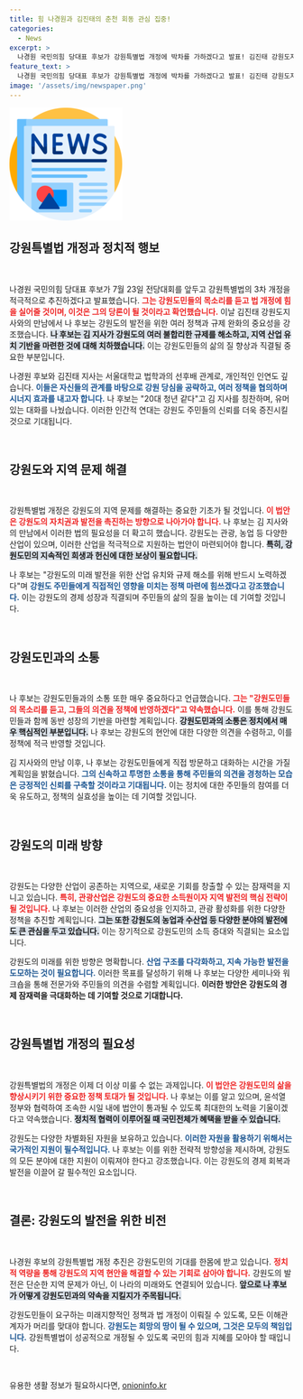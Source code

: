 ```yaml
---
title: 힘 나경원과 김진태의 춘천 회동 관심 집중!
categories:
  - News
excerpt: >
  나경원 국민의힘 당대표 후보가 강원특별법 개정에 박차를 가하겠다고 발표! 김진태 강원도지사와의 만남에서 강원도의 미래를 위한 발전 의지를 다졌으며, 강원 당심을 사로잡기 위한 전략을 본격화했다. 클릭해 더 많은 이야기를 확인하세요!
feature_text: >
  나경원 국민의힘 당대표 후보가 강원특별법 개정에 박차를 가하겠다고 발표! 김진태 강원도지사와의 만남에서 강원도의 미래를 위한 발전 의지를 다졌으며, 강원 당심을 사로잡기 위한 전략을 본격화했다. 클릭해 더 많은 이야기를 확인하세요!
image: '/assets/img/newspaper.png'
---
```


<p><img src="/assets/img/newspaper.png" alt="kimp 속보" /></p>

<h2>강원특별법 개정과 정치적 행보</h2>

<p data-ke-size="size16">&nbsp;</p>

<p>나경원 국민의힘 당대표 후보가 7월 23일 전당대회를 앞두고 강원특별법의 3차 개정을 적극적으로 추진하겠다고 발표했습니다. <b><span style="color: #ee2323;">그는 강원도민들의 목소리를 듣고 법 개정에 힘을 실어줄 것이며, 이것은 그의 당론이 될 것이라고 확언했습니다.</span></b> 이날 김진태 강원도지사와의 만남에서 나 후보는 강원도의 발전을 위한 여러 정책과 규제 완화의 중요성을 강조했습니다. <b><span style="background-color: #21538527;">나 후보는 김 지사가 강원도의 여러 불합리한 규제를 해소하고, 지역 산업 유치 기반을 마련한 것에 대해 치하했습니다.</span></b> 이는 강원도민들의 삶의 질 향상과 직결될 중요한 부분입니다. </p>

<p>나경원 후보와 김진태 지사는 서울대학교 법학과의 선후배 관계로, 개인적인 인연도 깊습니다. <b><span style="color: #1a5490;">이들은 자신들의 관계를 바탕으로 강원 당심을 공략하고, 여러 정책을 협의하며 시너지 효과를 내고자 합니다.</span></b> 나 후보는 "20대 청년 같다"고 김 지사를 칭찬하며, 유머 있는 대화를 나눴습니다. 이러한 인간적 연대는 강원도 주민들의 신뢰를 더욱 증진시킬 것으로 기대됩니다.</p>

<p data-ke-size="size16">&nbsp;</p>

<h2>강원도와 지역 문제 해결</h2>

<p data-ke-size="size16">&nbsp;</p>

<p>강원특별법 개정은 강원도의 지역 문제를 해결하는 중요한 기초가 될 것입니다. <b><span style="color: #ee2323;">이 법안은 강원도의 자치권과 발전을 촉진하는 방향으로 나아가야 합니다.</span></b> 나 후보는 김 지사와의 만남에서 이러한 법의 필요성을 더 확고히 했습니다. 강원도는 관광, 농업 등 다양한 산업이 있으며, 이러한 산업을 적극적으로 지원하는 법안이 마련되어야 합니다. <b><span style="background-color: #21538527;">특히, 강원도민의 지속적인 희생과 헌신에 대한 보상이 필요합니다.</span></b></p>

<p>나 후보는 "강원도의 미래 발전을 위한 산업 유치와 규제 해소를 위해 반드시 노력하겠다"며 <b><span style="color: #1a5490;">강원도 주민들에게 직접적인 영향을 미치는 정책 마련에 힘쓰겠다고 강조했습니다.</span></b> 이는 강원도의 경제 성장과 직결되며 주민들의 삶의 질을 높이는 데 기여할 것입니다.</p>

<p data-ke-size="size16">&nbsp;</p>

<h2>강원도민과의 소통</h2>

<p data-ke-size="size16">&nbsp;</p>

<p>나 후보는 강원도민들과의 소통 또한 매우 중요하다고 언급했습니다. <b><span style="color: #ee2323;">그는 "강원도민들의 목소리를 듣고, 그들의 의견을 정책에 반영하겠다"고 약속했습니다.</span></b> 이를 통해 강원도민들과 함께 동반 성장의 기반을 마련할 계획입니다. <b><span style="background-color: #21538527;">강원도민과의 소통은 정치에서 매우 핵심적인 부분입니다.</span></b> 나 후보는 강원도의 현안에 대한 다양한 의견을 수렴하고, 이를 정책에 적극 반영할 것입니다.</p>

<p>김 지사와의 만남 이후, 나 후보는 강원도민들에게 직접 방문하고 대화하는 시간을 가질 계획임을 밝혔습니다. <b><span style="color: #1a5490;">그의 신속하고 투명한 소통을 통해 주민들의 의견을 경청하는 모습은 긍정적인 신뢰를 구축할 것이라고 기대됩니다.</span></b> 이는 정치에 대한 주민들의 참여를 더욱 유도하고, 정책의 실효성을 높이는 데 기여할 것입니다. </p>

<p data-ke-size="size16">&nbsp;</p>

<h2>강원도의 미래 방향</h2>

<p data-ke-size="size16">&nbsp;</p>

<p>강원도는 다양한 산업이 공존하는 지역으로, 새로운 기회를 창출할 수 있는 잠재력을 지니고 있습니다. <b><span style="color: #ee2323;">특히, 관광산업은 강원도의 중요한 소득원이자 지역 발전의 핵심 전략이 될 것입니다.</span></b> 나 후보는 이러한 산업의 중요성을 인지하고, 관광 활성화를 위한 다양한 정책을 추진할 계획입니다. <b><span style="background-color: #21538527;">그는 또한 강원도의 농업과 수산업 등 다양한 분야의 발전에도 큰 관심을 두고 있습니다.</span></b> 이는 장기적으로 강원도민의 소득 증대와 직결되는 요소입니다.</p>

<p>강원도의 미래를 위한 방향은 명확합니다. <b><span style="color: #1a5490;">산업 구조를 다각화하고, 지속 가능한 발전을 도모하는 것이 필요합니다.</span></b> 이러한 목표를 달성하기 위해 나 후보는 다양한 세미나와 워크숍을 통해 전문가와 주민들의 의견을 수렴할 계획입니다. <b>이러한 방안은 강원도의 경제 잠재력을 극대화하는 데 기여할 것으로 기대합니다.</b></p>

<p data-ke-size="size16">&nbsp;</p>

<h2>강원특별법 개정의 필요성</h2>

<p data-ke-size="size16">&nbsp;</p>

<p>강원특별법의 개정은 이제 더 이상 미룰 수 없는 과제입니다. <b><span style="color: #ee2323;">이 법안은 강원도민의 삶을 향상시키기 위한 중요한 정책 토대가 될 것입니다.</span></b> 나 후보는 이를 알고 있으며, 윤석열 정부와 협력하여 조속한 시일 내에 법안이 통과될 수 있도록 최대한의 노력을 기울이겠다고 약속했습니다. <b><span style="background-color: #21538527;">정치적 협력이 이루어질 때 국민전체가 혜택을 받을 수 있습니다.</span></b> </p>

<p>강원도는 다양한 차별화된 자원을 보유하고 있습니다. <b><span style="color: #1a5490;">이러한 자원을 활용하기 위해서는 국가적인 지원이 필수적입니다.</span></b> 나 후보는 이를 위한 전략적 방향성을 제시하며, 강원도의 모든 분야에 대한 지원이 이뤄져야 한다고 강조했습니다. 이는 강원도의 경제 회복과 발전을 이끌어 갈 필수적인 요소입니다.</p>

<p data-ke-size="size16">&nbsp;</p>

<h2>결론: 강원도의 발전을 위한 비전</h2>

<p data-ke-size="size16">&nbsp;</p>

<p>나경원 후보의 강원특별법 개정 추진은 강원도민의 기대를 한몸에 받고 있습니다. <b><span style="color: #ee2323;">정치적 역량을 통해 강원도의 지역 현안을 해결할 수 있는 기회로 삼아야 합니다.</span></b> 강원도의 발전은 단순한 지역 문제가 아닌, 이 나라의 미래와도 연결되어 있습니다. <b><span style="background-color: #21538527;">앞으로 나 후보가 어떻게 강원도민과의 약속을 지킬지가 주목됩니다.</span></b> </p>

<p>강원도민들이 요구하는 미래지향적인 정책과 법 개정이 이뤄질 수 있도록, 모든 이해관계자가 머리를 맞대야 합니다. <b><span style="color: #1a5490;">강원도는 희망의 땅이 될 수 있으며, 그것은 모두의 책임입니다.</span></b> 강원특별법이 성공적으로 개정될 수 있도록 국민의 힘과 지혜를 모아야 할 때입니다.</p>

<p data-ke-size="size16">&nbsp;</p>
유용한 생활 정보가 필요하시다면, <a href="https://onioninfo.kr" rel="dofollow">onioninfo.kr</a>


